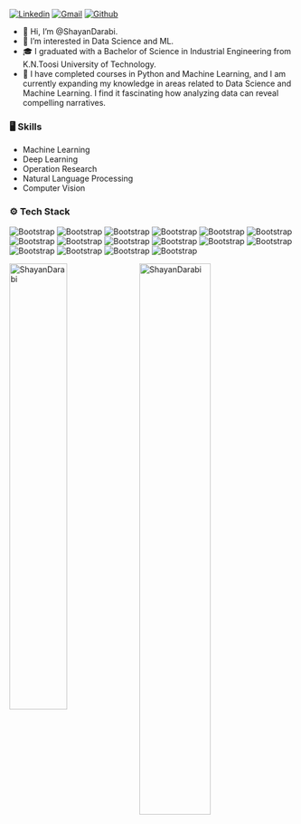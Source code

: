 [![Linkedin](https://img.shields.io/badge/-LinkedIn-blue?style=flat&logo=Linkedin&logoColor=white)](https://www.linkedin.com/in/darabi-shayan/)
[![Gmail](https://img.shields.io/badge/-Gmail-c14438?style=flat&logo=Gmail&logoColor=white)](mailto:darabishayan0@gmail.com)
[![Github](https://img.shields.io/github/followers/ShayanDarabi?label=Follow&style=social)](https://github.com/ShayanDarabi)

- 👋 Hi, I’m @ShayanDarabi.
- 👀 I’m interested in Data Science and ML.
- 🎓 I graduated with a Bachelor of Science in Industrial Engineering from K.N.Toosi University of Technology.
- 🌱 I have completed courses in Python and Machine Learning, and I am currently expanding my knowledge in areas related to Data Science and Machine Learning. I find it fascinating how analyzing data can 
     reveal compelling narratives.

### 🖥 Skills

- Machine Learning
- Deep Learning
- Operation Research
- Natural Language Processing
- Computer Vision

### ⚙️ Tech Stack

![Bootstrap](https://img.shields.io/badge/-Python-05122A?style=flat-square&logo=Python&color=353535) ![Bootstrap](https://img.shields.io/badge/C%2B%2B-00599C?style=flat-square&logo=c%2B%2B&logoColor=white) ![Bootstrap](https://img.shields.io/badge/-TensorFlow-05122A?style=flat-square&logo=TensorFlow&color=353535) ![Bootstrap](https://img.shields.io/badge/-PyTorch-05122A?style=flat-square&logo=PyTorch&color=353535) ![Bootstrap](https://img.shields.io/badge/-Scikit%20Learn-05122A?style=flat-square&logo=Scikit-Learn&color=353535) ![Bootstrap](https://img.shields.io/badge/-MySQL-05122A?style=flat-square&logo=MySQL&color=353535) ![Bootstrap](https://img.shields.io/badge/-Pandas-05122A?style=flat-square&logo=Pandas&color=353535) ![Bootstrap](https://img.shields.io/badge/-Numpy-05122A?style=flat-square&logo=Numpy&color=353535) ![Bootstrap](https://img.shields.io/badge/-Matplotlib-05122A?style=flat-square&logo=Matplotlib&color=353535) ![Bootstrap](https://img.shields.io/badge/-Plotly-05122A?style=flat-square&logo=Plotly&color=353535) ![Bootstrap](https://img.shields.io/badge/-Seaborn-05122A?style=flat-square&logo=Seaborn&color=353535) ![Bootstrap](https://img.shields.io/badge/-Visual%20Studio%20Code-05122A?style=flat-square&logo=Visual-Studio-Code&color=353535) ![Bootstrap](https://img.shields.io/badge/Colab-F9AB00?style=flat-square&logo=googlecolab&color=525252) ![Bootstrap](https://img.shields.io/badge/-JupyterLab-FFA500?style=flat-square&logo=JupyterLab) ![Bootstrap](https://img.shields.io/badge/-Git-05122A?style=flat-square&logo=Git&color=353535) ![Bootstrap](https://img.shields.io/badge/WSL-FCC624?style=flat-square&logo=linux&logoColor=black)

<div>
  <img width="45%" align="left" src="https://github-readme-stats.vercel.app/api/top-langs?username=ShayanDarabi&show_icons=true&locale=en&layout=compact" alt="ShayanDarabi" />
  <img width="50%"  src="https://github-readme-streak-stats.herokuapp.com/?user=ShayanDarabi&" alt="ShayanDarabi" />
</div>

<!---
ShayanDarabi/ShayanDarabi is a ✨ special ✨ repository because its `README.md` (this file) appears on your GitHub profile.
You can click the Preview link to take a look at your changes.
--->
